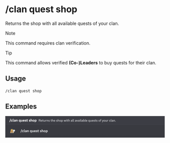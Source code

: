 # /clan quest shop

Returns the shop with all available quests of your clan.

> [!NOTE]
> This command requires clan verification.

> [!TIP]
> This command allows verified **(Co-)Leaders** to buy quests for their clan.

## Usage

```
/clan quest shop
```

## Examples

<img src="../../../_media/examples/clan/quest/shop-0.png" class="rounded-corners" draggable="false">
